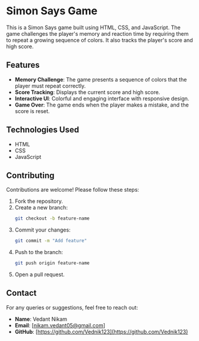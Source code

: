 # Simon Says Game

This is a Simon Says game built using HTML, CSS, and JavaScript. The game challenges the player's memory and reaction time by requiring them to repeat a growing sequence of colors. It also tracks the player's score and high score.

## Features

- **Memory Challenge**: The game presents a sequence of colors that the player must repeat correctly.
- **Score Tracking**: Displays the current score and high score.
- **Interactive UI**: Colorful and engaging interface with responsive design.
- **Game Over**: The game ends when the player makes a mistake, and the score is reset.

## Technologies Used

- HTML
- CSS
- JavaScript

## Contributing
Contributions are welcome! Please follow these steps:
1. Fork the repository.
2. Create a new branch:
   ```bash
   git checkout -b feature-name
   ```
3. Commit your changes:
   ```bash
   git commit -m "Add feature"
   ```
4. Push to the branch:
   ```bash
   git push origin feature-name
   ```
5. Open a pull request.

## Contact
For any queries or suggestions, feel free to reach out:
- **Name**: Vedant Nikam
- **Email**: [nikam.vedant05@gmail.com]
- **GitHub**: [https://github.com/Vednik123](https://github.com/Vednik123)

